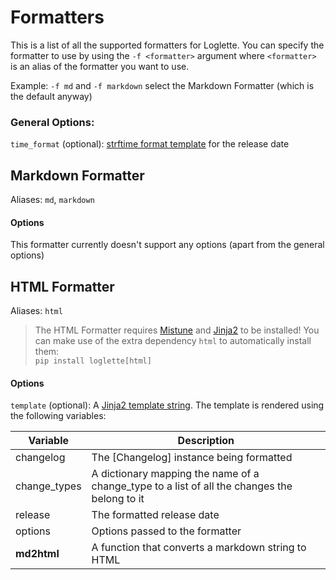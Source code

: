 # Formatters
This is a list of all the supported formatters for Loglette.
You can specify the formatter to use by using the `-f <formatter>` argument
where `<formatter>` is an alias of the formatter you want to use.

Example: `-f md` and `-f markdown` select the Markdown Formatter 
(which is the default anyway)

### General Options:
`time_format` (optional): [strftime format template][strftime-behaviour] for the release date




## Markdown Formatter
Aliases: `md`, `markdown`

#### Options
This formatter currently doesn't support any options (apart from the general options)




## HTML Formatter
Aliases: `html`

> The HTML Formatter requires [Mistune][mistune-homepage] and [Jinja2][jinja2-homepage]
to be installed! You can make use of the extra dependency `html`
to automatically install them:<br>
`pip install loglette[html]`

#### Options
`template` (optional): A [Jinja2 template string][jinja2-templates].
The template is rendered using the following variables:

|   Variable    | Description
| ------------- | ----------------------------------------------------
| changelog     | The [Changelog] instance being formatted
| change_types  | A dictionary mapping the name of a change_type to a list of all the changes the belong to it
| release       | The formatted release date
| options       | Options passed to the formatter
| **md2html**   | A function that converts a markdown string to HTML




[strftime-behaviour]: https://docs.python.org/3/library/datetime.html#strftime-strptime-behavior "Python Documentation on time formatting"

[mistune-homepage]: https://github.com/lepture/mistune "Mistune Homepage"

[jinja2-homepage]: http://jinja.pocoo.org/ "Jinja2 Homepage"
[jinja2-templates]: http://jinja.pocoo.org/docs/2.10/templates/ "Jinja2 Templates Documentation"